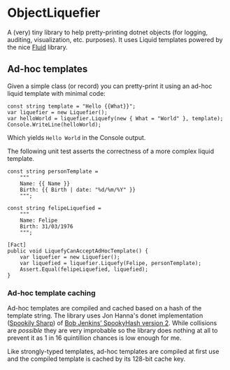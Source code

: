 # ObjectLiquefier
A (very) tiny library to help pretty-printing dotnet objects (for logging, auditing, visualization, etc. purposes). It uses Liquid templates powered by the nice [Fluid](https://github.com/sebastienros/fluid) library. 

## Ad-hoc templates

Given a simple class (or record) you can pretty-print it using an ad-hoc liquid template with minimal code:
```
const string template = "Hello {{What}}";
var liquefier = new Liquefier();
var helloWorld = liquefier.Liquefy(new { What = "World" }, template);
Console.WriteLine(helloWorld);
```
Which yields `Hello World` in the Console output.

The following unit test asserts the correctness of a more complex liquid template.

```
const string personTemplate =
    """
    Name: {{ Name }}
    Birth: {{ Birth | date: "%d/%m/%Y" }}
    """;

const string felipeLiquefied =
    """
    Name: Felipe
    Birth: 31/03/1976
    """;

[Fact]
public void LiquefyCanAcceptAdHocTemplate() {
    var liquefier = new Liquefier();
    var liquefied = liquefier.Liquefy(Felipe, personTemplate);
    Assert.Equal(felipeLiquefied, liquefied);
}
```

### Ad-hoc template caching

Ad-hoc templates are compiled and cached based on a hash of the template string. The library uses Jon Hanna's donet implementation ([Spookily Sharp](https://github.com/JonHanna/SpookilySharp/)) of [Bob Jenkins’ SpookyHash version 2](http://burtleburtle.net/bob/hash/spooky.html). While collisions are _possible_ they are very improbable so the library does nothing at all to prevent it as 1 in 16 quintillion chances is low enough for me.

Like strongly-typed templates, ad-hoc templates are compiled at first use and the compiled template is cached by its 128-bit cache key.
